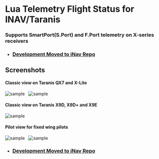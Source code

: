 # Lua Telemetry Flight Status for INAV/Taranis

### Supports SmartPort(S.Port) and F.Port telemetry on X-series receivers

* ### [Development Moved to iNav Repo](https://github.com/iNavFlight/LuaTelemetry)

## Screenshots

#### Classic view on Taranis QX7 and X-Lite

![sample](assets/iNavQX71.png "Launch/pilot-based model orientation and location indicators")&nbsp;&nbsp;
![sample](assets/iNavQX72.png "Compass-based direction indicator")

#### Classic view on Taranis X9D, X9D+ and X9E

![sample](assets/iNavX9D.png "Classic view on Taranis X9D, X9D+ and X9E")

#### Pilot view for fixed wing pilots

![sample](assets/iNavQX7pilot.png "Pilot view on QX7 and X-Lite")&nbsp;&nbsp;
![sample](assets/iNavX9Dpilot.png "Pilot view on Taranis X9D, X9D+ and X9E")

* ### [Development Moved to iNav Repo](https://github.com/iNavFlight/LuaTelemetry)
